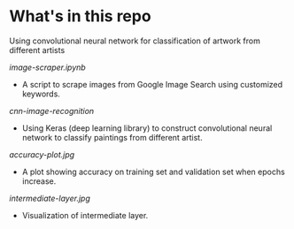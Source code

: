 # What's in this repo
Using convolutional neural network for classification of artwork from different artists

*image-scraper.ipynb*
* A script to scrape images from Google Image Search using customized keywords.

*cnn-image-recognition*
* Using Keras (deep learning library) to construct convolutional neural network to classify paintings from different artist.

*accuracy-plot.jpg*
* A plot showing accuracy on training set and validation set when epochs increase.

*intermediate-layer.jpg*
* Visualization of intermediate layer.


